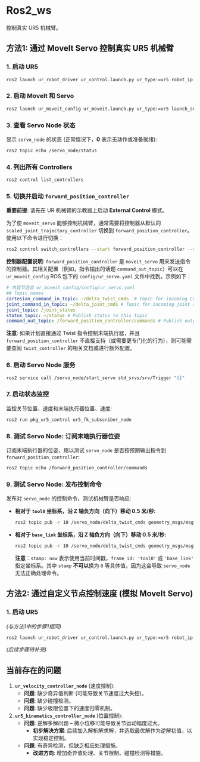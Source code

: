 # Ros2_ws

控制真实 UR5 机械臂。

## 方法1: 通过 MoveIt Servo 控制真实 UR5 机械臂

### 1. 启动 UR5
```bash
ros2 launch ur_robot_driver ur_control.launch.py ur_type:=ur5 robot_ip:=169.254.0.10 launch_rviz:=false kinematics_params_file:="${HOME}/my_robot_calibration.yaml"
```

### 2. 启动 MoveIt 和 Servo
```bash
ros2 launch ur_moveit_config ur_moveit.launch.py ur_type:=ur5 launch_servo:=true
```

### 3. 查看 Servo Node 状态
显示 `servo_node` 的状态 (正常情况下，**0** 表示无动作或准备就绪):
```bash
ros2 topic echo /servo_node/status
```

### 4. 列出所有 Controllers
```bash
ros2 control list_controllers
```

### 5. 切换并启动 `forward_position_controller`

**重要前提**: 请先在 UR 机械臂的示教器上启动 **External Control** 模式。

为了使 `moveit_servo` 能够控制机械臂，通常需要将控制器从默认的 `scaled_joint_trajectory_controller` 切换到 `forward_position_controller`。
使用以下命令进行切换：
```bash
ros2 control switch_controllers --start forward_position_controller --stop scaled_joint_trajectory_controller
```

**控制器配置说明**:
`forward_position_controller` 是 `moveit_servo` 用来发送指令的控制器。其相关配置（例如，指令输出的话题 `command_out_topic`）可以在 `ur_moveit_config` ROS 包下的 `config/ur_servo.yaml` 文件中找到。示例如下：
```yaml
# 内容节选自 ur_moveit_config/config/ur_servo.yaml
## Topic names
cartesian_command_in_topic: ~/delta_twist_cmds  # Topic for incoming Cartesian twist commands
joint_command_in_topic: ~/delta_joint_cmds # Topic for incoming joint angle commands
joint_topic: /joint_states
status_topic: ~/status # Publish status to this topic
command_out_topic: /forward_position_controller/commands # Publish outgoing commands here
```
**注意**: 如果计划直接通过 Twist 指令控制末端执行器，并且 `forward_position_controller` 不直接支持（或需要更专门化的行为），则可能需要查阅 `twist_controller` 的相关文档或进行额外配置。

### 6. 启动 Servo Node 服务
```bash
ros2 service call /servo_node/start_servo std_srvs/srv/Trigger "{}"
```

### 7. 启动状态监控
监控关节位置、速度和末端执行器位置、速度:
```bash
ros2 run pkg_ur5_control ur5_fk_subscriber_node
```

### 8. 测试 Servo Node: 订阅末端执行器位姿
订阅末端执行器的位姿，用以测试 `servo_node` 是否按预期输出指令到 `forward_position_controller`:
```bash
ros2 topic echo /forward_position_controller/commands
```

### 9. 测试 Servo Node: 发布控制命令
发布对 `servo_node` 的控制命令，测试机械臂是否响应:

*   **相对于 `tool0` 坐标系，沿 Z 轴负方向（向下）移动 0.5 米/秒:**
    ```bash
    ros2 topic pub -r 10 /servo_node/delta_twist_cmds geometry_msgs/msg/TwistStamped "{header: {stamp: now, frame_id: 'tool0'}, twist: {linear: {x: 0.0, y: 0.0, z: -0.5}, angular: {x: 0.0, y: 0.0, z: 0.0}}}"
    ```

*   **相对于 `base_link` 坐标系，沿 Z 轴负方向（向下）移动 0.5 米/秒:**
    ```bash
    ros2 topic pub -r 10 /servo_node/delta_twist_cmds geometry_msgs/msg/TwistStamped "{header: {stamp: now, frame_id: 'base_link'}, twist: {linear: {x: 0.0, y: 0.0, z: -0.5}, angular: {x: 0.0, y: 0.0, z: 0.0}}}"
    ```

    **注意**：`stamp: now` 表示使用当前时间戳，`frame_id: 'tool0'` 或 `'base_link'` 指定坐标系。其中 `stamp` **不可以**换为 `0` 等具体值，因为这会导致 `servo_node` 无法正确处理命令。

## 方法2: 通过自定义节点控制速度 (模拟 MoveIt Servo)
### 1. 启动 UR5
*(与方法1中的步骤1相同)*
```bash
ros2 launch ur_robot_driver ur_control.launch.py ur_type:=ur5 robot_ip:=169.254.0.10 launch_rviz:=false kinematics_params_file:="${HOME}/my_robot_calibration.yaml"
```
*(后续步骤待补充)*

## 当前存在的问题

1.  **`ur_velocity_controller_node`** (速度控制):
    *   **问题**: 缺少奇异值判断 (可能导致关节速度过大失控)。
    *   **问题**: 缺少碰撞检测。
    *   **问题**: 缺少极限位置下的速度归零机制。
2.  **`ur5_kinematics_controller_node`** (位置控制):
    *   **问题**: 逆解多解问题 – 微小位移可能导致关节运动幅度过大。
        *   **初步解决方案**: 后续加入解析解求解，并选取最优解作为逆解初值，以实现稳定控制。
    *   **问题**: 有奇异检测，但缺乏相应处理措施。
        *   **改进方向**: 增加奇异值处理、关节限制、碰撞检测等措施。

